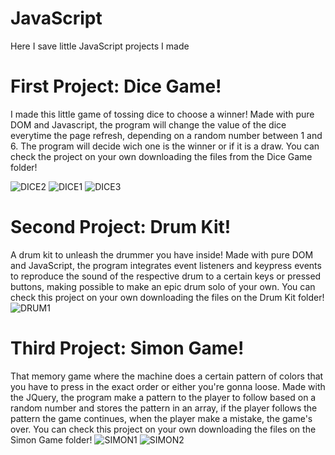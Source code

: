 
# JavaScript
Here I save little JavaScript projects I made

# First Project: Dice Game!
I made this little game of tossing dice to choose a winner!
Made with pure DOM and Javascript, the program will change the value of the dice everytime the page refresh, depending on a random number between 1 and 6.
The program will decide wich one is the winner or if it is a draw. You can check the project on your own downloading the files from the Dice Game folder!

![DICE2](https://github.com/Samuel-Rodriguez28/JavaScript/assets/123322127/a3d41e90-b4ee-45f3-84be-1b66c835b6bb)
![DICE1](https://github.com/Samuel-Rodriguez28/JavaScript/assets/123322127/8b4d16a3-9e27-49be-bc2d-8ab816ab21a7)
![DICE3](https://github.com/Samuel-Rodriguez28/JavaScript/assets/123322127/897f33c6-d0df-460e-8ed9-0f3f06f5a93c)

# Second Project: Drum Kit!
A drum kit to unleash the drummer you have inside!
Made with pure DOM and JavaScript, the program integrates event listeners and keypress events to reproduce the sound of the respective drum to a certain keys or pressed buttons, making possible to make an epic drum solo of your own. You can check this project on your own downloading the files on the Drum Kit folder!
![DRUM1](https://github.com/Samuel-Rodriguez28/JavaScript/assets/123322127/477c7e24-62cf-4a6a-861b-5d35a19c5400)

# Third Project: Simon Game! 
That memory game where the machine does a certain pattern of colors that you have to press in the exact order or either you're gonna loose.
Made with the JQuery, the program make a pattern to the player to follow based on a random number and stores the pattern in an array, if the player follows the pattern the game continues, when the player make a mistake, the game's over. You can check this project on your own downloading the files on the Simon Game folder!
![SIMON1](https://github.com/Samuel-Rodriguez28/JavaScript/assets/123322127/83a2c0d4-7e7b-46bd-be6b-a05b2196db46)
![SIMON2](https://github.com/Samuel-Rodriguez28/JavaScript/assets/123322127/9aa6b708-ab67-4f68-b140-60844724265d)

